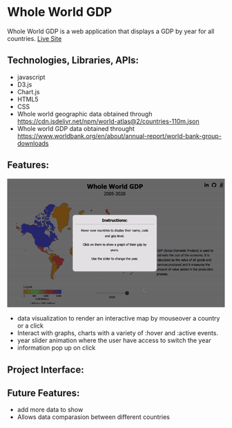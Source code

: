 # Whole World GDP 
   Whole World GDP is a web application that displays a GDP by year for all countries. <a href="https://zoumus.github.io/worldMapProject/">Live Site</a>


## Technologies, Libraries, APIs:
   - javascript
   - D3.js
   - Chart.js
   - HTML5
   - CSS
   - Whole world geographic data obtained through https://cdn.jsdelivr.net/npm/world-atlas@2/countries-110m.json
   - Whole world GDP data obtained throught https://www.worldbank.org/en/about/annual-report/world-bank-group-downloads


## Features:
![](https://github.com/zoumus/worldMapProject/blob/main/images/ezgif.com-gif-maker.gif)

   - data visualization to render an interactive map by mouseover a country or a click
   - Interact with graphs, charts with a variety of :hover and :active events.
   - year slider animation where the user have access to switch the year
   - information pop up on click


## Project Interface:


## Future Features:
   - add more data to show
   - Allows data comparasion between different countries
   

   
